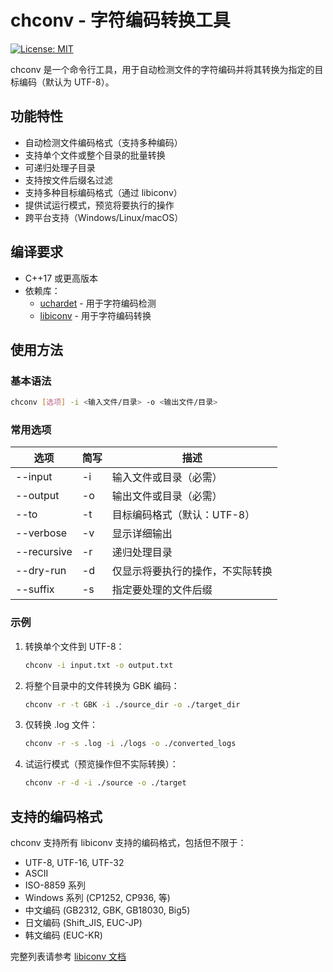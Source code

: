 # chconv - 字符编码转换工具

[![License: MIT](https://img.shields.io/badge/License-MIT-yellow.svg)](https://opensource.org/licenses/MIT)

chconv 是一个命令行工具，用于自动检测文件的字符编码并将其转换为指定的目标编码（默认为 UTF-8）。

## 功能特性

- 自动检测文件编码格式（支持多种编码）
- 支持单个文件或整个目录的批量转换
- 可递归处理子目录
- 支持按文件后缀名过滤
- 支持多种目标编码格式（通过 libiconv）
- 提供试运行模式，预览将要执行的操作
- 跨平台支持（Windows/Linux/macOS）

## 编译要求

- C++17 或更高版本
- 依赖库：
  - [uchardet](https://www.freedesktop.org/wiki/Software/uchardet/) - 用于字符编码检测
  - [libiconv](https://www.gnu.org/software/libiconv/) - 用于字符编码转换

## 使用方法

### 基本语法

```bash
chconv [选项] -i <输入文件/目录> -o <输出文件/目录>
```

### 常用选项

| 选项 | 简写 | 描述 |
|------|------|------|
| --input | -i | 输入文件或目录（必需） |
| --output | -o | 输出文件或目录（必需） |
| --to | -t | 目标编码格式（默认：UTF-8） |
| --verbose | -v | 显示详细输出 |
| --recursive | -r | 递归处理目录 |
| --dry-run | -d | 仅显示将要执行的操作，不实际转换 |
| --suffix | -s | 指定要处理的文件后缀 |

### 示例

1. 转换单个文件到 UTF-8：
   ```bash
   chconv -i input.txt -o output.txt
   ```

2. 将整个目录中的文件转换为 GBK 编码：
   ```bash
   chconv -r -t GBK -i ./source_dir -o ./target_dir
   ```

3. 仅转换 .log 文件：
   ```bash
   chconv -r -s .log -i ./logs -o ./converted_logs
   ```

4. 试运行模式（预览操作但不实际转换）：
   ```bash
   chconv -r -d -i ./source -o ./target
   ```

## 支持的编码格式

chconv 支持所有 libiconv 支持的编码格式，包括但不限于：
- UTF-8, UTF-16, UTF-32
- ASCII
- ISO-8859 系列
- Windows 系列 (CP1252, CP936, 等)
- 中文编码 (GB2312, GBK, GB18030, Big5)
- 日文编码 (Shift_JIS, EUC-JP)
- 韩文编码 (EUC-KR)

完整列表请参考 [libiconv 文档](https://www.gnu.org/savannah-checkouts/gnu/libiconv/)
